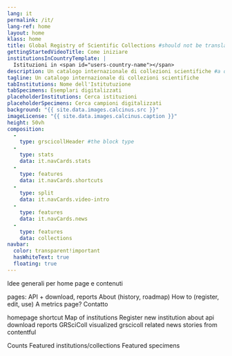 ```yaml
---
lang: it
permalink: /it/
lang-ref: home
layout: home
klass: home
title: Global Registry of Scientific Collections #should not be translated
gettingStartedVideoTitle: Come iniziare
institutionsInCountryTemplate: |
  Istituzioni in <span id="users-country-name"></span>
description: Un catalogo internazionale di collezioni scientifiche #a descripton for the head element
tagline: Un catalogo internazionale di collezioni scientifiche
tabInstitutions: Nome dell'Istitutuzione
tabSpecimens: Esemplari digitalizzati
placeholderInstitutions: Cerca istituzioni
placeholderSpecimens: Cerca campioni digitalizzati
background: "{{ site.data.images.calcinus.src }}"
imageLicense: "{{ site.data.images.calcinus.caption }}"
height: 50vh
composition:
  - 
    type: grscicollHeader #the block type
  - 
    type: stats
    data: it.navCards.stats
  - 
    type: features
    data: it.navCards.shortcuts
  - 
    type: split
    data: it.navCards.video-intro
  - 
    type: features
    data: it.navCards.news
  - 
    type: features
    data: collections
navbar:
  color: transparent!important
  hasWhiteText: true
  floating: true
---
```


Idee generali per home page e contenuti

pages: API + download, reports About (history, roadmap) How to (register, edit, use) A metrics page? Contatto

homepage shortcut Map of institutions Register new institution about api download reports GRSciColl visualized grscicoll related news stories from contentful

Counts Featured institutions/collections Featured specimens

